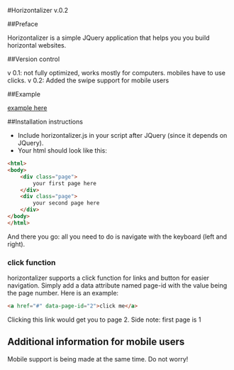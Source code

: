 #Horizontalizer v.0.2

##Preface

Horizontalizer is a simple JQuery application that helps you you build horizontal websites. 

##Version control

v 0.1: not fully optimized, works mostly for computers. mobiles have to use clicks.
v 0.2: Added the swipe support for mobile users

##Example

[example here](http://williamwright.me/test.html)

##Installation instructions

* Include horizontalizer.js in your script after JQuery (since it depends on JQuery).
* Your html should look like this:

```html
<html>
<body>
    <div class="page">
        your first page here
    </div>
    <div class="page">
        your second page here
    </div>
</body>
</html>
```

And there you go: all you need to do is navigate with the keyboard (left and right).

### click function

horizontalizer supports a click function for links and button for easier navigation. Simply add a data attribute named page-id with the value being the page number. Here is an example:

```html
<a href="#" data-page-id="2">click me</a>
```

Clicking this link would get you to page 2.
Side note: first page is 1

## Additional information for mobile users

Mobile support is being made at the same time. Do not worry!


